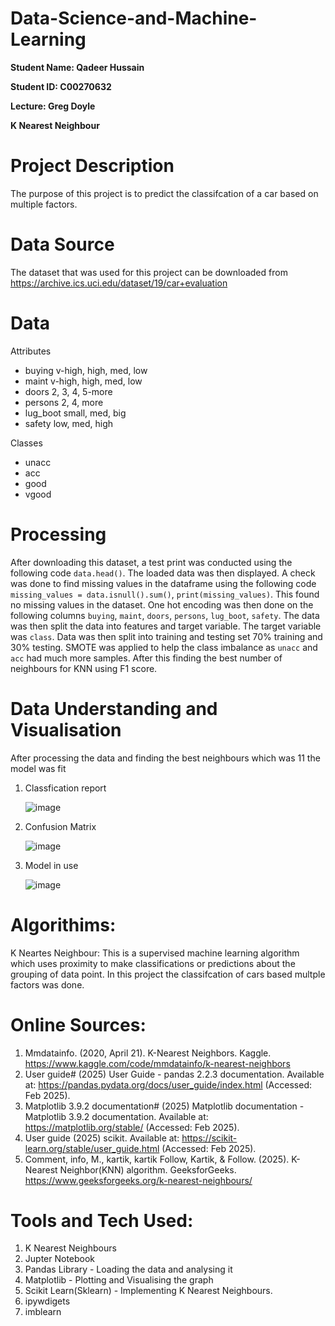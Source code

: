 # Data-Science-and-Machine-Learning

**Student Name: Qadeer Hussain**

**Student ID: C00270632**

**Lecture: Greg Doyle**

**K Nearest Neighbour**

# Project Description
The purpose of this project is to predict the classifcation of a car based on multiple factors.

# Data Source
The dataset that was used for this project can be downloaded from https://archive.ics.uci.edu/dataset/19/car+evaluation

# Data
Attributes
- buying       v-high, high, med, low
- maint        v-high, high, med, low
- doors        2, 3, 4, 5-more
- persons      2, 4, more
- lug_boot     small, med, big
- safety       low, med, high

Classes
- unacc
- acc
- good
- vgood

# Processing
After downloading this dataset, a test print was conducted using the following code ```data.head()```. The loaded data was then displayed. A check was done to find missing values in the dataframe using the following code ```missing_values = data.isnull().sum()```, ```print(missing_values)```. This found no missing values in the dataset. One hot encoding was then done on the following columns ```buying```,	```maint```,	```doors```,	```persons```, ```lug_boot```, ```safety```. The data was then split the data into features and target variable. The target variable was ```class```. Data was then split into training and testing set 70%  training and 30% testing. SMOTE was applied to help the class imbalance as ```unacc``` and ```acc``` had much more samples. After this finding the best number of neighbours for KNN using F1 score. 

# Data Understanding and Visualisation 
After processing the data and finding the best neighbours which was 11 the model was fit

1. Classfication report

   ![image](https://github.com/user-attachments/assets/2d9140ce-d940-47ac-9fc0-56d39123a562)

2. Confusion Matrix
   
   ![image](https://github.com/user-attachments/assets/1c24a5b2-b351-4330-bb71-39f87efa85f9)

3. Model in use

   ![image](https://github.com/user-attachments/assets/33a72fbd-431f-4c4e-8032-e67a479714df)

# Algorithims:
K Neartes Neighbour: This is a supervised machine learning algorithm which uses proximity to make classifications or predictions about the grouping of data point. In this project the classifcation of cars based multple factors was done.

# Online Sources:
1. Mmdatainfo. (2020, April 21). K-Nearest Neighbors. Kaggle. https://www.kaggle.com/code/mmdatainfo/k-nearest-neighbors
2. User guide# (2025) User Guide - pandas 2.2.3 documentation. Available at: https://pandas.pydata.org/docs/user_guide/index.html (Accessed: Feb 2025).
3. Matplotlib 3.9.2 documentation# (2025) Matplotlib documentation - Matplotlib 3.9.2 documentation. Available at: https://matplotlib.org/stable/ (Accessed: Feb 2025).
4. User guide (2025) scikit. Available at: https://scikit-learn.org/stable/user_guide.html (Accessed: Feb 2025).
5. Comment, info, M., kartik, kartik Follow, Kartik, & Follow. (2025). K-Nearest Neighbor(KNN) algorithm. GeeksforGeeks. https://www.geeksforgeeks.org/k-nearest-neighbours/ 

# Tools and Tech Used: 
1. K Nearest Neighbours
2. Jupter Notebook
3. Pandas Library - Loading the data and analysing it
4. Matplotlib - Plotting and Visualising the graph 
5. Scikit Learn(Sklearn) - Implementing K Nearest Neighbours.
6. ipywdigets
7. imblearn
